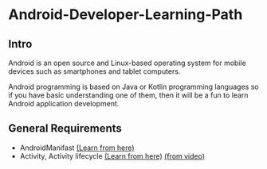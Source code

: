 # Android-Developer-Learning-Path
## Intro
 Android is an open source and Linux-based operating system for mobile devices such as smartphones and tablet computers.
 
 Android programming is based on Java or Kotlin programming languages so if you have basic understanding one of them,
 then it will be a fun to learn Android application development.
 
 ## General Requirements
 - AndroidManifast  [(Learn from here)](https://developer.android.com/guide/topics/manifest/manifest-intro)
 - Activity, Activity lifecycle [(Learn from here)](https://www.tutorialspoint.com/android/android_acitivities.htm) [(from video)](https://www.youtube.com/watch?v=RiFui-i-s-o)
 
